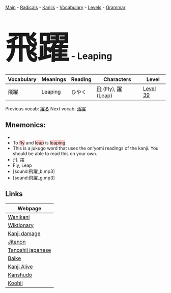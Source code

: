 <style> bigfont {font-size: 100px}</style>
[Main](../README.md) -
[Radicals](../radicals.md) -
[Kanjis](../kanjis.md) -
[Vocabulary](../vocabulary.md) -
[Levels](../levels.md) -
[Grammar](../grammar.md)
# <bigfont> 飛躍</bigfont> - Leaping 

| Vocabulary | Meanings | Reading | Characters | Level |
| --- | --- | --- | --- | --- |
| 飛躍 | Leaping | ひやく |  [飛](../kanjis/飛.md) (Fly), [躍](../kanjis/躍.md) (Leap) | [Level 39](../levels/wk_level39.md) |

Previous vocab: [躍る](躍る.md) Next vocab: [活躍](活躍.md) 

## Mnemonics:

* 
* To <span style="background-color:#ffcccb"> fly</span> and <span style="background-color:#ffcccb"> leap</span> is <span style="background-color:#ffcccb"> leaping</span>.
* This is a jukugo word that uses the on'yomi readings of the kanji. You should be able to read this on your own.
* 飛, 躍
* Fly, Leap
* [sound:飛躍_b.mp3]
* [sound:飛躍_g.mp3]


## Links 

| Webpage |
| --- |
| [Wanikani          ](https://www.wanikani.com/kanji/飛躍) |
| [Wiktionary        ](https://en.wiktionary.org/wiki/飛躍) |
| [Kanji damage      ](http://www.kanjidamage.com/kanji/search?utf8=✓&q=飛躍) |
| [Jitenon           ](https://jitenon.com/kanji/飛躍) |
| [Tanoshii japanese ](https://www.tanoshiijapanese.com/dictionary/kanji.cfm?k=飛躍) |
| [Baike             ](https://baike.baidu.com/item/飛躍) |
| [Kanji Alive       ](https://app.kanjialive.com/飛躍) |
| [Kanshudo          ](https://www.kanshudo.com/searchmn?q=飛躍) |
| [Koohii            ](https://kanji.koohii.com/study/kanji/飛躍) |
